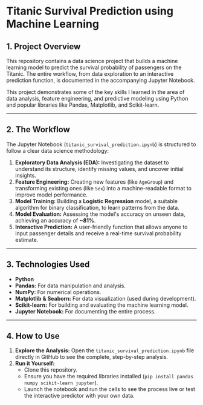 # Titanic Survival Prediction using Machine Learning

## 1. Project Overview

This repository contains a data science project that builds a machine learning model to predict the survival probability of passengers on the Titanic. The entire workflow, from data exploration to an interactive prediction function, is documented in the accompanying Jupyter Notebook.

This project demonstrates some of the key skills I learned in the area of data analysis, feature engineering, and predictive modeling using Python and popular libraries like Pandas, Matplotlib, and Scikit-learn.

---

## 2. The Workflow

The Jupyter Notebook (`titanic_survival_prediction.ipynb`) is structured to follow a clear data science methodology:

1.  **Exploratory Data Analysis (EDA):** Investigating the dataset to understand its structure, identify missing values, and uncover initial insights.
2.  **Feature Engineering:** Creating new features (like `AgeGroup`) and transforming existing ones (like `Sex`) into a machine-readable format to improve model performance.
3.  **Model Training:** Building a **Logistic Regression** model, a suitable algorithm for binary classification, to learn patterns from the data.
4.  **Model Evaluation:** Assessing the model's accuracy on unseen data, achieving an accuracy of **~81%**.
5.  **Interactive Prediction:** A user-friendly function that allows anyone to input passenger details and receive a real-time survival probability estimate.

---

## 3. Technologies Used

* **Python**
* **Pandas:** For data manipulation and analysis.
* **NumPy:** For numerical operations.
* **Matplotlib & Seaborn:** For data visualization (used during development).
* **Scikit-learn:** For building and evaluating the machine learning model.
* **Jupyter Notebook:** For documenting the entire process.

---

## 4. How to Use

1.  **Explore the Analysis:** Open the `titanic_survival_prediction.ipynb` file directly in GitHub to see the complete, step-by-step analysis.
2.  **Run it Yourself:**
    * Clone this repository.
    * Ensure you have the required libraries installed (`pip install pandas numpy scikit-learn jupyter`).
    * Launch the notebook and run the cells to see the process live or test the interactive predictor with your own data.
